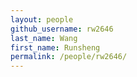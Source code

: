 ```yaml
---
layout: people
github_username: rw2646
last_name: Wang 
first_name: Runsheng
permalink: /people/rw2646/
---
```

